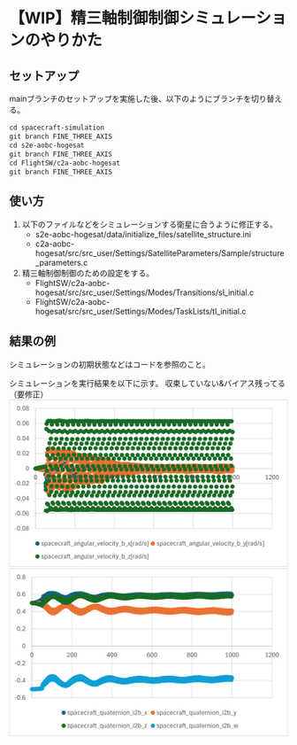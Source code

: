 # 【WIP】精三軸制御制御シミュレーションのやりかた

## セットアップ
mainブランチのセットアップを実施した後、以下のようにブランチを切り替える。
```
cd spacecraft-simulation
git branch FINE_THREE_AXIS
cd s2e-aobc-hogesat
git branch FINE_THREE_AXIS
cd FlightSW/c2a-aobc-hogesat
git branch FINE_THREE_AXIS
```

## 使い方
1. 以下のファイルなどをシミュレーションする衛星に合うように修正する。
   - s2e-aobc-hogesat/data/initialize_files/satellite_structure.ini
   - c2a-aobc-hogesat/src/src_user/Settings/SatelliteParameters/Sample/structure_parameters.c
2. 精三軸制御制御のための設定をする。
   - FlightSW/c2a-aobc-hogesat/src/src_user/Settings/Modes/Transitions/sl_initial.c
   - FlightSW/c2a-aobc-hogesat/src/src_user/Settings/Modes/TaskLists/tl_initial.c

## 結果の例
シミュレーションの初期状態などはコードを参照のこと。

シミュレーションを実行結果を以下に示す。
収束していない&バイアス残ってる（要修正）
![result(angular_velocity)](result(angular_velocity).png)
![result(quaternion_i2b)](result(quaternion_i2b).png)